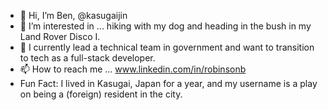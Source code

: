 - 👋 Hi, I’m Ben, @kasugaijin
- 👀 I’m interested in ... hiking with my dog and heading in the bush in my Land Rover Disco I.
- 💞️ I currently lead a technical team in government and want to transition to tech as a full-stack developer.
- 📫 How to reach me ... www.linkedin.com/in/robinsonb
- Fun Fact: I lived in Kasugai, Japan for a year, and my username is a play on being a (foreign) resident in the city.

<!---
kasugaijin/kasugaijin is a ✨ special ✨ repository because its `README.md` (this file) appears on your GitHub profile.
You can click the Preview link to take a look at your changes.
--->
